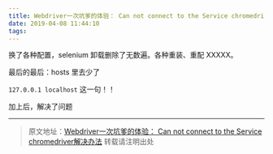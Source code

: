```yaml
---
title: Webdriver一次坑爹的体验： Can not connect to the Service chromedriver解决办法
date: 2019-04-08 11:44:10
tags:
---
```


换了各种配置，selenium 卸载删除了无数遍。各种重装、重配 XXXXX。

最后的最后：hosts 里去少了 

`127.0.0.1 localhost` 这一句！！ 

加上后，解决了问题

***
> 原文地址：[Webdriver一次坑爹的体验： Can not connect to the Service chromedriver解决办法](http://blog.csdn.net/crisschan/article/details/70209909)
转载请注明出处

